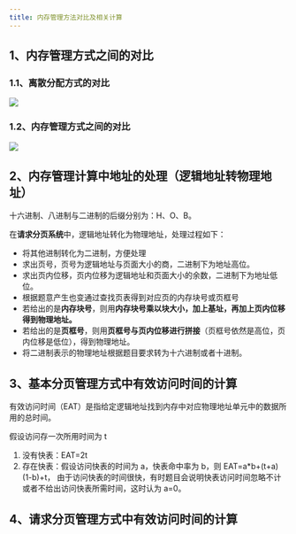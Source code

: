 ```yaml
---
title: 内存管理方法对比及相关计算
---
```


## 1、内存管理方式之间的对比

### 1.1、离散分配方式的对比

![](https://picbed.kimyang.cn/202108260331133.png)

### 1.2、内存管理方式之间的对比

![](https://picbed.kimyang.cn/202108260332771.png)

## 2、内存管理计算中地址的处理（逻辑地址转物理地址）

十六进制、八进制与二进制的后缀分别为：H、O、B。

在**请求分页系统**中，逻辑地址转化为物理地址，处理过程如下：

+ 将其他进制转化为二进制，方便处理
+ 求出页号，页号为逻辑地址与页面大小的商，二进制下为地址高位。
+ 求出页内位移，页内位移为逻辑地址和页面大小的余数，二进制下为地址低位。
+ 根据题意产生也变通过查找页表得到对应页的内存块号或页框号
+ 若给出的是**内存块号**，则用**内存块号乘以块大小，加上基址，再加上页内位移得到物理地址。**
+ 若给出的是**页框号**，则用**页框号与页内位移进行拼接**（页框号依然是高位，页内位移是低位），得到物理地址。
+ 将二进制表示的物理地址根据题目要求转为十六进制或者十进制。

## 3、基本分页管理方式中有效访问时间的计算

有效访问时间（EAT）是指给定逻辑地址找到内存中对应物理地址单元中的数据所用的总时间。

假设访问存一次所用时间为 t

1. 没有快表：EAT=2t
2. 存在快表：假设访问快表的时间为 a，快表命中率为 b，则 EAT=a*b+(t+a)(1-b)+t，
   由于访问快表的时间很快，有时题目会说明快表访问时间忽略不计或者不给出访问快表所需时间，这时认为 a=0。

## 4、请求分页管理方式中有效访问时间的计算


